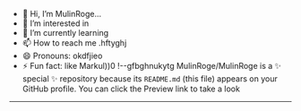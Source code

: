 - 👋 Hi, I’m MulinRoge...
- 👀 I’m interested in 
- 🌱 I’m currently learning
- 📫 How to reach me .hftyghj
- 😄 Pronouns: okdfjieo
- ⚡ Fun fact: like Markul))0
!--gfbghnukytg
MulinRoge/MulinRoge is a ✨ special ✨ repository because its `README.md` (this file) appears on your GitHub profile.
You can click the Preview link to take a look 
---
